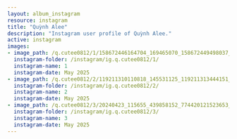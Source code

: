 ```yaml
---
layout: album_instagram
resource: instagram
title: "Quỳnh Alee"
description: "Instagram user profile of Quỳnh Alee."
active: instagram
images: 
- image_path: /q.cutee0812/1/158672446164704_169465070_158672449498037_4593768615840575763_n.jpg
  instagram-folder: /instagram/ig.q.cutee0812/1/
  instagram-name: 1
  instagram-date: May 2025
- image_path: /q.cutee0812/2/119211310110818_145531125_119211313444151_6020614753783629405_n.jpg
  instagram-folder: /instagram/ig.q.cutee0812/2/
  instagram-name: 2
  instagram-date: May 2025
- image_path: /q.cutee0812/3/20240423_115655_439858152_774420121523653_1041038013274708142_n.jpg
  instagram-folder: /instagram/ig.q.cutee0812/3/
  instagram-name: 3
  instagram-date: May 2025
---
```

